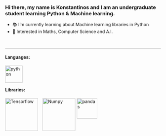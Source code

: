 ### Hi there, my name is Konstantinos and I am an undergraduate student learning Python & Machine learning.


- 📚 I’m currently learning about Machine learning libraries in Python
- 🤔 Interested in Maths, Computer Science and A.I.  
<br>

---

#### Languages:
<img align="left" alt="python" width="56px" src="https://cdn.jsdelivr.net/gh/devicons/devicon/icons/python/python-original.svg" style="padding-right:10px;" /> 

   
<br><br><br>

#### Libraries:

<img align="left" alt="Tensorflow" width="106px"  src="https://cdn.jsdelivr.net/gh/devicons/devicon/icons/tensorflow/tensorflow-original-wordmark.svg" style="margin-right:15px;" />
          
<img align="left" alt="Numpy" width="106px" src="https://cdn.jsdelivr.net/gh/devicons/devicon/icons/numpy/numpy-original-wordmark.svg" style="margin-right:5px;"/> 

<img align="left" alt="pandas" width="66px" src="https://cdn.jsdelivr.net/gh/devicons/devicon/icons/pandas/pandas-original-wordmark.svg" style="margin-right:15px;"/>


<br><br> <br><br>
